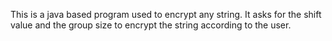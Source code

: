 This is a java based program used to encrypt any string.
It asks for the shift value and the group size to encrypt the string according to the user.
